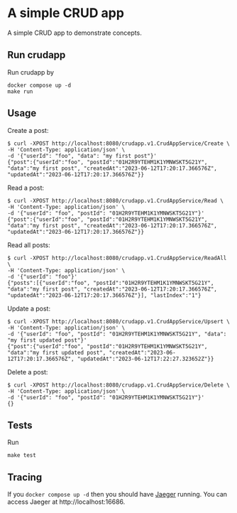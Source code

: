 # A simple CRUD app

A simple CRUD app to demonstrate concepts.

## Run crudapp

Run crudapp by

```
docker compose up -d
make run
```

## Usage

Create a post:

```
$ curl -XPOST http://localhost:8080/crudapp.v1.CrudAppService/Create \
-H 'Content-Type: application/json' \
-d '{"userId": "foo", "data": "my first post"}'
{"post":{"userId":"foo", "postId":"01H2R9YTEHM1K1YMNWSKT5G21Y", "data":"my first post", "createdAt":"2023-06-12T17:20:17.366576Z", "updatedAt":"2023-06-12T17:20:17.366576Z"}}
```

Read a post:

```
$ curl -XPOST http://localhost:8080/crudapp.v1.CrudAppService/Read \
-H 'Content-Type: application/json' \
-d '{"userId": "foo", "postId": "01H2R9YTEHM1K1YMNWSKT5G21Y"}'                          
{"post":{"userId":"foo", "postId":"01H2R9YTEHM1K1YMNWSKT5G21Y", "data":"my first post", "createdAt":"2023-06-12T17:20:17.366576Z", "updatedAt":"2023-06-12T17:20:17.366576Z"}}
```

Read all posts:

```
$ curl -XPOST http://localhost:8080/crudapp.v1.CrudAppService/ReadAll \
-H 'Content-Type: application/json' \
-d '{"userId": "foo"}'
{"posts":[{"userId":"foo", "postId":"01H2R9YTEHM1K1YMNWSKT5G21Y", "data":"my first post", "createdAt":"2023-06-12T17:20:17.366576Z", "updatedAt":"2023-06-12T17:20:17.366576Z"}], "lastIndex":"1"}
```

Update a post:

```
$ curl -XPOST http://localhost:8080/crudapp.v1.CrudAppService/Upsert \
-H 'Content-Type: application/json' \
-d '{"userId": "foo", "postId": "01H2R9YTEHM1K1YMNWSKT5G21Y", "data": "my first updated post"}'
{"post":{"userId":"foo", "postId":"01H2R9YTEHM1K1YMNWSKT5G21Y", "data":"my first updated post", "createdAt":"2023-06-12T17:20:17.366576Z", "updatedAt":"2023-06-12T17:22:27.323652Z"}}
```

Delete a post:

```
$ curl -XPOST http://localhost:8080/crudapp.v1.CrudAppService/Delete \
-H 'Content-Type: application/json' \
-d '{"userId": "foo", "postId": "01H2R9YTEHM1K1YMNWSKT5G21Y"}'
{}
```

## Tests

Run

```
make test
```

## Tracing

If you `docker compose up -d` then you should have
[Jaeger](https://www.jaegertracing.io/) running. You can access Jaeger at
http://localhost:16686.
